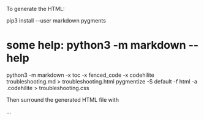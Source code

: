 To generate the HTML:

pip3 install --user markdown pygments

# some help: python3 -m markdown --help
python3 -m markdown -x toc -x fenced_code -x codehilite troubleshooting.md > troubleshooting.html
pygmentize -S default -f html -a .codehilite > troubleshooting.css

Then surround the generated HTML file with 
<html>
  <head>
  <link rel="stylesheet" href="qrc:/css/troubleshooting.css"/>
  <head/>
  <body>
...
</html>
